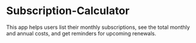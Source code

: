 # Subscription-Calculator
This app helps users list their monthly subscriptions, see the total monthly and annual costs, and get reminders for upcoming renewals.
